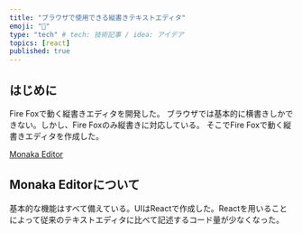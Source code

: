 ```yaml
---
title: "ブラウザで使用できる縦書きテキストエディタ"
emoji: "👻"
type: "tech" # tech: 技術記事 / idea: アイデア
topics: [react]
published: true 
---
```

## はじめに
Fire Foxで動く縦書きエディタを開発した。
ブラウザでは基本的に横書きしかできない。しかし、Fire Foxのみ縦書きに対応している。
そこでFire Foxで動く縦書きエディタを作成した。



[Monaka Editor](https://ishikawa-masashi.github.io/monaka-editor-demo/index.html)

## Monaka Editorについて 
基本的な機能はすべて備えている。UIはReactで作成した。Reactを用いることによって従来のテキストエディタに比べて記述するコード量が少なくなった。